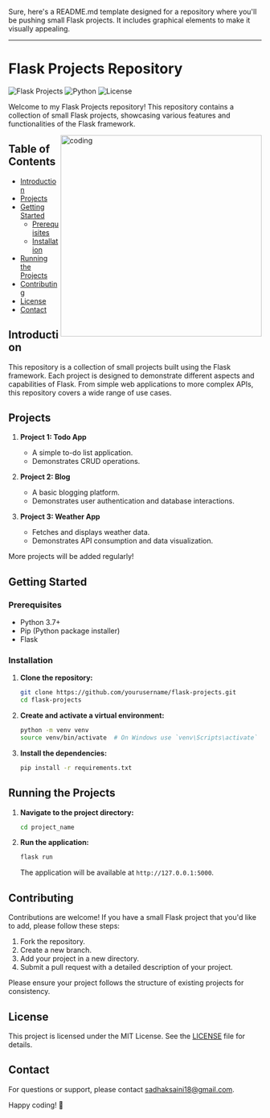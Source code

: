 Sure, here's a README.md template designed for a repository where you'll be pushing small Flask projects. It includes graphical elements to make it visually appealing.

---

# Flask Projects Repository

![Flask Projects](https://img.shields.io/badge/Flask-Projects-blue.svg) ![Python](https://img.shields.io/badge/Python-3.7%2B-blue.svg) ![License](https://img.shields.io/badge/License-MIT-green.svg)

Welcome to my Flask Projects repository! This repository contains a collection of small Flask projects, showcasing various features and functionalities of the Flask framework.

<img align="right" alt="coding" width="400" src="https://cdn.dribbble.com/users/1059583/screenshots/4171367/coding-freak.gif">

## Table of Contents

- [Introduction](#introduction)
- [Projects](#projects)
- [Getting Started](#getting-started)
  - [Prerequisites](#prerequisites)
  - [Installation](#installation)
- [Running the Projects](#running-the-projects)
- [Contributing](#contributing)
- [License](#license)
- [Contact](#contact)

## Introduction

This repository is a collection of small projects built using the Flask framework. Each project is designed to demonstrate different aspects and capabilities of Flask. From simple web applications to more complex APIs, this repository covers a wide range of use cases.

## Projects

1. **Project 1: Todo App**
   - A simple to-do list application.
   - Demonstrates CRUD operations.
   
2. **Project 2: Blog**
   - A basic blogging platform.
   - Demonstrates user authentication and database interactions.
   
3. **Project 3: Weather App**
   - Fetches and displays weather data.
   - Demonstrates API consumption and data visualization.

More projects will be added regularly!

## Getting Started

### Prerequisites

- Python 3.7+
- Pip (Python package installer)
- Flask

### Installation

1. **Clone the repository:**
   ```sh
   git clone https://github.com/yourusername/flask-projects.git
   cd flask-projects
   ```

2. **Create and activate a virtual environment:**
   ```sh
   python -m venv venv
   source venv/bin/activate  # On Windows use `venv\Scripts\activate`
   ```

3. **Install the dependencies:**
   ```sh
   pip install -r requirements.txt
   ```

## Running the Projects

1. **Navigate to the project directory:**
   ```sh
   cd project_name
   ```

2. **Run the application:**
   ```sh
   flask run
   ```

   The application will be available at `http://127.0.0.1:5000`.

## Contributing

Contributions are welcome! If you have a small Flask project that you'd like to add, please follow these steps:

1. Fork the repository.
2. Create a new branch.
3. Add your project in a new directory.
4. Submit a pull request with a detailed description of your project.

Please ensure your project follows the structure of existing projects for consistency.

## License

This project is licensed under the MIT License. See the [LICENSE](LICENSE) file for details.

## Contact

For questions or support, please contact [sadhaksaini18@gmail.com](mailto:sadhaksaini18@gmail.com).

Happy coding! 🚀
